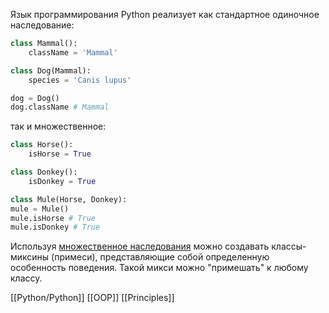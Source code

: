 Язык программирования Python реализует как стандартное одиночное наследование:

```python
class Mammal():
    className = 'Mammal'

class Dog(Mammal):
    species = 'Canis lupus'

dog = Dog()
dog.className # Mammal
```

так и множественное:

```python
class Horse():
    isHorse = True

class Donkey():
    isDonkey = True

class Mule(Horse, Donkey):
mule = Mule()
mule.isHorse # True
mule.isDonkey # True
```

Используя [множественное наследования](https://ru.wikipedia.org/wiki/%D0%9C%D0%BD%D0%BE%D0%B6%D0%B5%D1%81%D1%82%D0%B2%D0%B5%D0%BD%D0%BD%D0%BE%D0%B5_%D0%BD%D0%B0%D1%81%D0%BB%D0%B5%D0%B4%D0%BE%D0%B2%D0%B0%D0%BD%D0%B8%D0%B5) можно создавать классы-миксины (примеси), представляющие собой определенную особенность поведения. Такой микси можно "примешать" к любому классу.

[[Python/Python]]
[[OOP]]
[[Principles]]